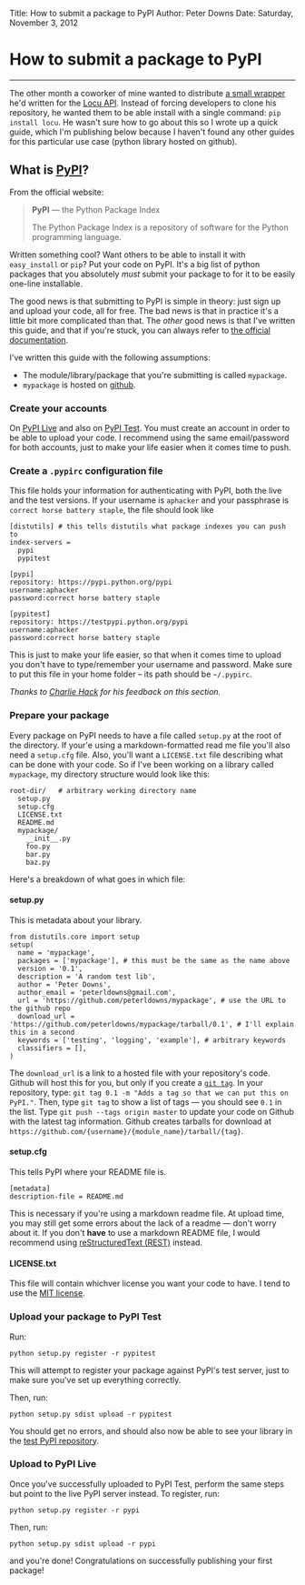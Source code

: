 Title: How to submit a package to PyPI
Author: Peter Downs
Date: Saturday, November 3, 2012

# How to submit a package to PyPI
-------------------------------

The other month a coworker of mine wanted to distribute
[a small wrapper](http://PyPI.python.org/PyPI/locu/0.1)
he'd written for the [Locu API](http://dev.locu.com/).
Instead of forcing developers to clone his repository, he
wanted them to be able install with a single command:
`pip install locu`. He wasn't sure how to go about this so
I wrote up a quick guide, which I'm publishing below
because I haven't found any other guides for this particular
use case (python library hosted on github).

## What is [PyPI](http://pypi.python.org)?

From the official website:

> **PyPI** — the Python Package Index
> 
> The Python Package Index is a repository of software for the
> Python programming language.

Written something cool? Want others to be able to install it with
`easy_install` or `pip`? Put your code on PyPI. It's a big list of
python packages that you absolutely *must* submit your package to
for it to be easily one-line installable.


The good news is that submitting to PyPI is simple in theory:
just sign up and upload your code, all for free. The bad news
is that in practice it's a little bit more complicated than that.
The *other* good news is that I've written this guide, and that
if you're stuck, you can always refer to
[the official documentation](http://wiki.python.org/moin/CheeseShopTutorial#Submitting_Packages_to_the_Package_Index).

I've written this guide with the following assumptions:

* The module/library/package that you're submitting is called `mypackage`.
* `mypackage` is hosted on [github](http://github.com).

### Create your accounts

On [PyPI Live](http://pypi.python.org/pypi?%3Aaction=register_form) and also
on [PyPI Test](http://testpypi.python.org/pypi?%3Aaction=register_form). You must create an
account in order to be able to upload your code. I recommend using the same email/password for
both accounts, just to make your life easier when it comes time to push.

### Create a `.pypirc` configuration file


This file holds your information for authenticating with PyPI, both the live and the test versions.
If your username is `aphacker` and your passphrase is `correct horse battery staple`, the file should look like

    [distutils] # this tells distutils what package indexes you can push to
    index-servers =
      pypi
      pypitest

    [pypi]
    repository: https://pypi.python.org/pypi
    username:aphacker
    password:correct horse battery staple

    [pypitest]
    repository: https://testpypi.python.org/pypi
    username:aphacker
    password:correct horse battery staple

This is just to make your life easier, so that when it comes time to upload you
don't have to type/remember your username and password. Make sure to put this
file in your home folder – its path should be `~/.pypirc`.

*Thanks to [Charlie Hack](https://twitter.com/c_hack) for his feedback on this
section.*

### Prepare your package

Every package on PyPI needs to have a file called `setup.py` at
the root of the directory. If your'e using a markdown-formatted read me file
you'll also need a `setup.cfg` file. Also, you'll want a `LICENSE.txt` file
describing what can be done with your code. So if I've been working on a
library called `mypackage`,  my directory structure would look like this:


    root-dir/ 	# arbitrary working directory name
      setup.py
      setup.cfg
      LICENSE.txt
      README.md
      mypackage/
        __init__.py
        foo.py
        bar.py
        baz.py

Here's a breakdown of what goes in which file:

#### setup.py

This is metadata about your library.

    from distutils.core import setup
    setup(
      name = 'mypackage',
      packages = ['mypackage'], # this must be the same as the name above
      version = '0.1',
      description = 'A random test lib',
      author = 'Peter Downs',
      author_email = 'peterldowns@gmail.com',
      url = 'https://github.com/peterldowns/mypackage',	# use the URL to the github repo
      download_url = 'https://github.com/peterldowns/mypackage/tarball/0.1', # I'll explain this in a second
      keywords = ['testing', 'logging', 'example'], # arbitrary keywords
      classifiers = [],
    )

The `download_url` is a link to a hosted file with your repository's code.
Github will host this for you, but only if you
create a [`git tag`](http://git-scm.com/book/en/Git-Basics-Tagging). In your
repository, type: `git tag 0.1 -m "Adds a
tag so that we can put this on PyPI."`. Then, type `git tag` to show a
list of tags — you should see `0.1` in the list. Type `git push --tags origin
master` to update your code on Github with the latest tag information. Github
creates tarballs for download at `https://github.com/{username}/{module_name}/tarball/{tag}`.

#### setup.cfg

This tells PyPI where your README file is.
		
    [metadata]
    description-file = README.md

This is necessary if you're using a markdown readme file. At upload time, you
may still get some errors about the lack of a readme — don't worry about it.
If you don't **have** to use a markdown README file, I would recommend using
[reStructuredText (REST)](http://sphinx-doc.org/rest.html) instead.
	
#### LICENSE.txt

This file will contain whichver license you want your code to have. I tend to
use the [MIT license](http://opensource.org/licenses/MIT).
	
### Upload your package to PyPI Test

Run:

    python setup.py register -r pypitest

This will attempt to register your package against PyPI's test server, just to make sure you've
set up everything correctly.

Then, run:

    python setup.py sdist upload -r pypitest

You should get no errors, and should also now be able to see your library in the
[test PyPI repository](https://testpypi.python.org/pypi).

### Upload to PyPI Live

Once you've successfully uploaded to PyPI Test, perform the same steps but point to
the live PyPI server instead. To register, run:

    python setup.py register -r pypi

Then, run:

    python setup.py sdist upload -r pypi

and you're done! Congratulations on successfully publishing your first package!
